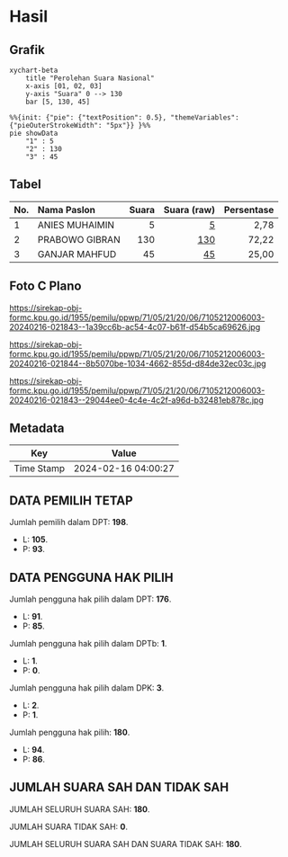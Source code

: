# Hasil

## Grafik

```mermaid
xychart-beta
    title "Perolehan Suara Nasional"
    x-axis [01, 02, 03]
    y-axis "Suara" 0 --> 130
    bar [5, 130, 45]
```

```mermaid
%%{init: {"pie": {"textPosition": 0.5}, "themeVariables": {"pieOuterStrokeWidth": "5px"}} }%%
pie showData
    "1" : 5
    "2" : 130
    "3" : 45
```

## Tabel

| No. | Nama Paslon    | Suara | Suara (raw) | Persentase |
|:--- |:-------------- | -----:| -----------:| ----------:|
| 1   | ANIES MUHAIMIN | 5     | [5][p-1]    | 2,78       |
| 2   | PRABOWO GIBRAN | 130   | [130][p-2]  | 72,22      |
| 3   | GANJAR MAHFUD  | 45    | [45][p-3]   | 25,00      |


[p-1]: https://github.com/gigit-pemilu/pemilu-2024/blob/main/pilpres/hitung-suara/sub/71-sulawesi-utara/sub/05-minahasa-selatan/sub/21-motoling-barat/sub/2006-ranaan-baru-dua/sub/003-tps/sub/paslon-1.txt
[p-2]: https://github.com/gigit-pemilu/pemilu-2024/blob/main/pilpres/hitung-suara/sub/71-sulawesi-utara/sub/05-minahasa-selatan/sub/21-motoling-barat/sub/2006-ranaan-baru-dua/sub/003-tps/sub/paslon-2.txt
[p-3]: https://github.com/gigit-pemilu/pemilu-2024/blob/main/pilpres/hitung-suara/sub/71-sulawesi-utara/sub/05-minahasa-selatan/sub/21-motoling-barat/sub/2006-ranaan-baru-dua/sub/003-tps/sub/paslon-3.txt

## Foto C Plano

https://sirekap-obj-formc.kpu.go.id/1955/pemilu/ppwp/71/05/21/20/06/7105212006003-20240216-021843--1a39cc6b-ac54-4c07-b61f-d54b5ca69626.jpg

https://sirekap-obj-formc.kpu.go.id/1955/pemilu/ppwp/71/05/21/20/06/7105212006003-20240216-021844--8b5070be-1034-4662-855d-d84de32ec03c.jpg

https://sirekap-obj-formc.kpu.go.id/1955/pemilu/ppwp/71/05/21/20/06/7105212006003-20240216-021843--29044ee0-4c4e-4c2f-a96d-b32481eb878c.jpg


## Metadata

| Key        | Value               |
| ---------- | ------------------- |
| Time Stamp | 2024-02-16 04:00:27 |


## DATA PEMILIH TETAP

Jumlah pemilih dalam DPT: **198**.
 * L: **105**.
 * P: **93**.

## DATA PENGGUNA HAK PILIH

Jumlah pengguna hak pilih dalam DPT: **176**.
 * L: **91**.
 * P: **85**.

Jumlah pengguna hak pilih dalam DPTb: **1**.
 * L: **1**.
 * P: **0**.

Jumlah pengguna hak pilih dalam DPK: **3**.
 * L: **2**.
 * P: **1**.

Jumlah pengguna hak pilih: **180**.
 * L: **94**.
 * P: **86**.

## JUMLAH SUARA SAH DAN TIDAK SAH

JUMLAH SELURUH SUARA SAH: **180**.

JUMLAH SUARA TIDAK SAH: **0**.

JUMLAH SELURUH SUARA SAH DAN SUARA TIDAK SAH: **180**.


